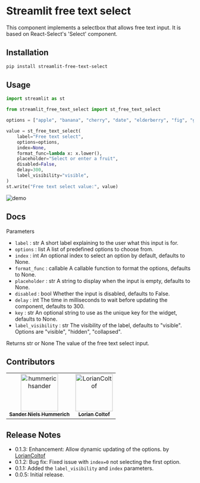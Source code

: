# Streamlit free text select
This component implements a selectbox that allows free text input. It is based on React-Select's 'Select'
component.

## Installation
```bash
pip install streamlit-free-text-select
```

## Usage
```python
import streamlit as st

from streamlit_free_text_select import st_free_text_select

options = ["apple", "banana", "cherry", "date", "elderberry", "fig", "grape"]

value = st_free_text_select(
    label="Free text select",
    options=options,
    index=None,
    format_func=lambda x: x.lower(),
    placeholder="Select or enter a fruit",
    disabled=False,
    delay=300,
    label_visibility="visible",
)
st.write("Free text select value:", value)
```

![demo](./streamlit-free-text-demo.gif)


## Docs
Parameters
- `label` : str
    A short label explaining to the user what this input is for.
- `options` : list
    A list of predefined options to choose from.
- `index` : int
    An optional index to select an option by default, defaults to None.
- `format_func` : callable
    A callable function to format the options, defaults to None.
- `placeholder` : str
    A string to display when the input is empty, defaults to None.
- `disabled` : bool
    Whether the input is disabled, defaults to False.
- `delay` : int
    The time in milliseconds to wait before updating the component, defaults to 300.
- `key` : str
    An optional string to use as the unique key for the widget, defaults to None.
- `label_visibility` : str
    The visibility of the label, defaults to "visible". Options are "visible", "hidden", "collapsed".

Returns
str or None
    The value of the free text select input.

## Contributors
<!-- readme: contributors -start -->
<table>
	<tbody>
		<tr>
            <td align="center">
                <a href="https://github.com/hummerichsander">
                    <img src="https://avatars.githubusercontent.com/u/64867257?v=4" width="100;" alt="hummerichsander"/>
                    <br />
                    <sub><b>Sander Niels Hummerich</b></sub>
                </a>
            </td>
            <td align="center">
                <a href="https://github.com/LorianColtof">
                    <img src="https://avatars.githubusercontent.com/u/3457005?v=4" width="100;" alt="LorianColtof"/>
                    <br />
                    <sub><b>Lorian Coltof</b></sub>
                </a>
            </td>
		</tr>
	<tbody>
</table>
<!-- readme: contributors -end -->

## Release Notes
- 0.1.3:
    Enhancement: Allow dynamic updating of the options. by [LorianColtof](https://github.com/LorianColtof)
- 0.1.2:
    Bug fix: Fixed issue with `index=0` not selecting the first option.
- 0.1.1:
    Added the `label_visibility` and `index` parameters.
- 0.0.5:
    Initial release.